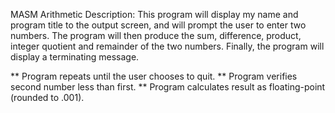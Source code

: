 MASM Arithmetic
 Description: This program will display my name and program title to the
   output screen, and will prompt the user to enter two numbers. The program
   will then produce the sum, difference, product, integer quotient and
   remainder of the two numbers. Finally, the program will display a
   terminating message.

   ** Program repeats until the user chooses to quit.
   ** Program verifies second number less than first.
   ** Program calculates result as floating-point (rounded to .001).